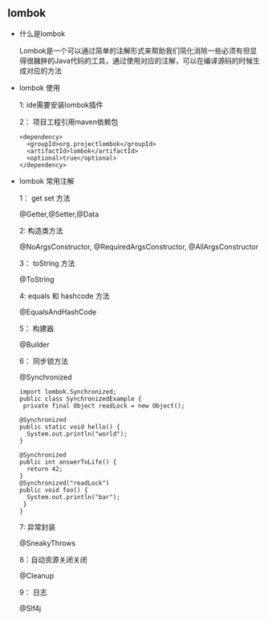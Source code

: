 ## lombok

* 什么是lombok 

    Lombok是一个可以通过简单的注解形式来帮助我们简化消除一些必须有但显得很臃肿的Java代码的工具，通过使用对应的注解，可以在编译源码的时候生成对应的方法

* lombok 使用
    
    1: ide需要安装lombok插件 
    
    2： 项目工程引用maven依赖包
    ```
    <dependency>
      <groupId>org.projectlombok</groupId>
      <artifactId>lombok</artifactId>
      <optional>true</optional>
    </dependency>
    ```
  
* lombok 常用注解

    1： get set 方法 
    
    @Getter,@Setter,@Data
    
    2:  构造类方法
    
    @NoArgsConstructor, @RequiredArgsConstructor, @AllArgsConstructor
    
    3： toString 方法
    
    @ToString
    
    4: equals 和 hashcode 方法
    
    @EqualsAndHashCode
    
    5： 构建器
        
    @Builder
    
    6： 同步锁方法
    
    @Synchronized
    
    ```
  import lombok.Synchronized;
  public class SynchronizedExample {
     private final Object readLock = new Object();
     
    @Synchronized
    public static void hello() {
      System.out.println("world");
    }
     
    @Synchronized
    public int answerToLife() {
      return 42;
   }
    @Synchronized("readLock")
    public void foo() {
      System.out.println("bar");
     }
  }
  ```
  
    7: 异常封装
    
    @SneakyThrows
    
    8：自动资源关闭关闭
    
    @Cleanup
    
    9： 日志
    
    @Slf4j
    
